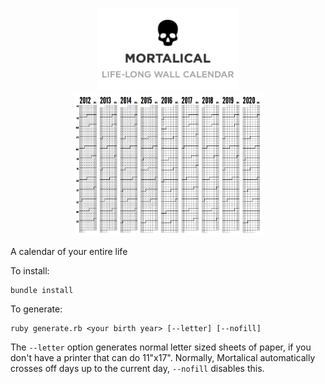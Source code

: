 <p align="center">
  <img src="https://raw.githubusercontent.com/lord/img/master/logo-mortalical.png" alt="Mortalical: Life-Long Wall Calendar" width="226">
  <br>
  <img src="https://raw.githubusercontent.com/lord/img/master/screenshot-mortalical.png" width="300">
</p>


A calendar of your entire life

To install:

    bundle install

To generate:

    ruby generate.rb <your birth year> [--letter] [--nofill]

The `--letter` option generates normal letter sized sheets of paper, if you don't have a printer that can do 11"x17". Normally, Mortalical automatically crosses off days up to the current day, `--nofill` disables this.
